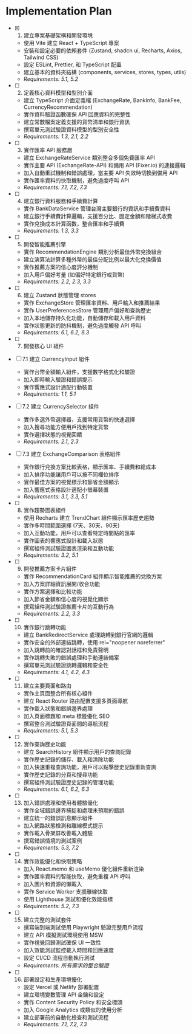 # Implementation Plan

- [x] 1. 建立專案基礎架構和開發環境
  - 使用 Vite 建立 React + TypeScript 專案
  - 安裝和設定必要的依賴套件 (Zustand, shadcn ui, Recharts, Axios, Tailwind CSS)
  - 設定 ESLint, Prettier, 和 TypeScript 配置
  - 建立基本的資料夾結構 (components, services, stores, types, utils)
  - _Requirements: 5.1, 5.2_

- [ ] 2. 定義核心資料模型和型別介面
  - 建立 TypeScript 介面定義檔 (ExchangeRate, BankInfo, BankFee, CurrencyRecommendation)
  - 實作資料驗證函數確保 API 回應資料的完整性
  - 建立常數檔案定義支援的貨幣清單和銀行資訊
  - 撰寫單元測試驗證資料模型的型別安全性
  - _Requirements: 1.3, 2.1, 2.2_

- [ ] 3. 實作匯率 API 服務層
  - 建立 ExchangeRateService 類別整合多個免費匯率 API
  - 實作主要 API (ExchangeRate-API) 和備用 API (Fixer.io) 的連接邏輯
  - 加入自動重試機制和錯誤處理，當主要 API 失效時切換到備用 API
  - 實作匯率資料的快取機制，避免過度呼叫 API
  - _Requirements: 7.1, 7.2, 7.3_

- [ ] 4. 建立銀行資料服務和手續費計算
  - 實作 BankDataService 管理台灣主要銀行的資訊和手續費資料
  - 建立銀行手續費計算邏輯，支援百分比、固定金額和階梯式收費
  - 實作兌換成本計算函數，整合匯率和手續費
  - _Requirements: 1.3, 3.3_

- [ ] 5. 開發智能推薦引擎
  - 實作 RecommendationEngine 類別分析最佳外幣兌換組合
  - 建立演算法計算多種外幣的最佳分配比例以最大化兌換價值
  - 實作推薦方案的信心度評分機制
  - 加入用戶偏好考量 (如偏好特定銀行或貨幣)
  - _Requirements: 2.2, 2.3, 3.3_

- [ ] 6. 建立 Zustand 狀態管理 stores
  - 實作 ExchangeStore 管理匯率資料、用戶輸入和推薦結果
  - 實作 UserPreferencesStore 管理用戶偏好和查詢歷史
  - 加入本地儲存持久化功能，自動儲存和載入用戶資料
  - 實作狀態更新的防抖機制，避免過度觸發 API 呼叫
  - _Requirements: 6.1, 6.2, 6.3_

- [ ] 7. 開發核心 UI 組件
- [ ] 7.1 建立 CurrencyInput 組件
  - 實作台幣金額輸入組件，支援數字格式化和驗證
  - 加入即時輸入驗證和錯誤提示
  - 實作響應式設計適配行動裝置
  - _Requirements: 1.1, 5.1_

- [ ] 7.2 建立 CurrencySelector 組件
  - 實作多選外幣選擇器，支援常用貨幣的快速選擇
  - 加入搜尋功能方便用戶找到特定貨幣
  - 實作選擇狀態的視覺回饋
  - _Requirements: 2.1, 2.3_

- [ ] 7.3 建立 ExchangeComparison 表格組件
  - 實作銀行兌換方案比較表格，顯示匯率、手續費和總成本
  - 加入排序功能讓用戶可以按不同欄位排序
  - 實作最佳方案的視覺標示和節省金額顯示
  - 加入響應式表格設計適配小螢幕裝置
  - _Requirements: 3.1, 3.3, 5.1_

- [ ] 8. 實作趨勢圖表組件
  - 使用 Recharts 建立 TrendChart 組件顯示匯率歷史趨勢
  - 實作多時間範圍選擇 (7天、30天、90天)
  - 加入互動功能，用戶可以查看特定時間點的匯率
  - 實作圖表的響應式設計和載入狀態
  - 撰寫組件測試驗證圖表渲染和互動功能
  - _Requirements: 3.2, 5.1_

- [ ] 9. 開發推薦方案卡片組件
  - 實作 RecommendationCard 組件顯示智能推薦的兌換方案
  - 加入方案詳細資訊展開/收合功能
  - 實作方案選擇和比較功能
  - 加入節省金額和信心度的視覺化顯示
  - 撰寫組件測試驗證推薦卡片的互動行為
  - _Requirements: 2.2, 3.3_

- [ ] 10. 實作銀行跳轉功能
  - 建立 BankRedirectService 處理跳轉到銀行官網的邏輯
  - 實作安全的外部連結跳轉，使用 rel="noopener noreferrer"
  - 加入跳轉前的確認對話框和免責聲明
  - 實作跳轉失敗的錯誤處理和手動連結備案
  - 撰寫單元測試驗證跳轉邏輯和安全性
  - _Requirements: 4.1, 4.2, 4.3_

- [ ] 11. 建立主要頁面和路由
  - 實作主頁面整合所有核心組件
  - 建立 React Router 路由配置支援多頁面導航
  - 實作載入狀態和錯誤邊界處理
  - 加入頁面標題和 meta 標籤優化 SEO
  - 撰寫整合測試驗證頁面間的導航流程
  - _Requirements: 5.1, 5.3_

- [ ] 12. 實作查詢歷史功能
  - 建立 SearchHistory 組件顯示用戶的查詢記錄
  - 實作歷史記錄的儲存、載入和清除功能
  - 加入快速重複查詢功能，用戶可以點擊歷史記錄重新查詢
  - 實作歷史記錄的分頁和搜尋功能
  - 撰寫組件測試驗證歷史記錄的管理功能
  - _Requirements: 6.1, 6.2, 6.3_

- [ ] 13. 加入錯誤處理和使用者體驗優化
  - 實作全域錯誤邊界捕捉和處理未預期的錯誤
  - 建立統一的錯誤訊息顯示組件
  - 加入網路狀態檢測和離線模式提示
  - 實作載入骨架屏改善載入體驗
  - 撰寫錯誤情境的測試案例
  - _Requirements: 5.3, 7.2_

- [ ] 14. 實作效能優化和快取策略
  - 加入 React.memo 和 useMemo 優化組件重新渲染
  - 實作匯率資料的智能快取，避免重複 API 呼叫
  - 加入圖片和資源的懶載入
  - 實作 Service Worker 支援離線快取
  - 使用 Lighthouse 測試和優化效能指標
  - _Requirements: 5.2, 7.3_

- [ ] 15. 建立完整的測試套件
  - 撰寫端到端測試使用 Playwright 驗證完整用戶流程
  - 建立 API 模擬測試環境使用 MSW
  - 實作視覺回歸測試確保 UI 一致性
  - 加入效能測試監控載入時間和回應速度
  - 設定 CI/CD 流程自動執行測試
  - _Requirements: 所有需求的整合驗證_

- [ ] 16. 部署設定和生產環境優化
  - 設定 Vercel 或 Netlify 部署配置
  - 建立環境變數管理 API 金鑰和設定
  - 實作 Content Security Policy 和安全標頭
  - 加入 Google Analytics 或類似的使用分析
  - 建立部署前的自動化檢查和測試流程
  - _Requirements: 7.1, 7.2, 7.3_
